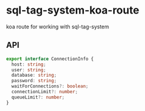 # sql-tag-system-koa-route

koa route for working with sql-tag-system

## API

```ts
export interface ConnectionInfo {
  host: string;
  user: string;
  database: string;
  password: string;
  waitForConnections?: boolean;
  connectionLimit?: number;
  queueLimit?: number;
}
```
